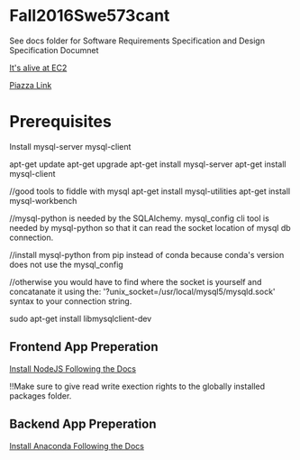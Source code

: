 # Fall2016Swe573cant
See docs folder for Software Requirements Specification and Design Specification Documnet

[It's alive at EC2](http://ht.cantuksavul.com:8000/)

[Piazza Link](https://piazza.com/boun.edu.tr/fall2016/swe573/home)

# Prerequisites

Install mysql-server mysql-client

apt-get update
apt-get upgrade
apt-get install mysql-server
apt-get install mysql-client

//good tools to fiddle with mysql
apt-get install mysql-utilities
apt-get install mysql-workbench

//mysql-python is needed by the SQLAlchemy. mysql_config cli tool is needed by mysql-python so that it can read the socket location of mysql db connection.

//install mysql-python from pip instead of conda because conda's version does not use the mysql_config

//otherwise you would have to find where the socket is yourself and concatanate it using the: '?unix_socket=/usr/local/mysql5/mysqld.sock' syntax to your connection string.

sudo apt-get install libmysqlclient-dev

## Frontend App Preperation

[Install NodeJS Following the Docs](https://nodejs.org/en/download/package-manager/)

!!Make sure to give read write exection rights to the globally installed packages folder.
 
## Backend App Preperation

[Install Anaconda Following the Docs](https://docs.continuum.io/anaconda/install)

